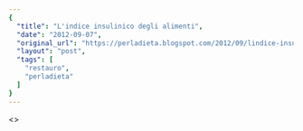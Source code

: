 ```yaml
---
{
  "title": "L'indice insulinico degli alimenti",
  "date": "2012-09-07",
  "original_url": "https://perladieta.blogspot.com/2012/09/lindice-insulinico-degli-alimenti.html",
  "layout": "post",
  "tags": [
    "restauro",
    "perladieta"
  ]
}
---
```


<>
